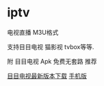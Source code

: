 # iptv

电视直播 M3U格式

支持目目电视 猫影视 tvbox等等.

附 目目电视 Apk 免费无套路 推荐

[目目电视最新版本下载](https://www.7na7.com)
[手机版](https://app.7na7.com/download/%E7%9B%AE%E7%9B%AE%E7%94%B5%E8%A7%86)